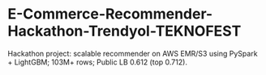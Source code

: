 # E-Commerce-Recommender-Hackathon-Trendyol-TEKNOFEST
Hackathon project: scalable recommender on AWS EMR/S3 using PySpark + LightGBM; 103M+ rows; Public LB 0.612 (top 0.712).
